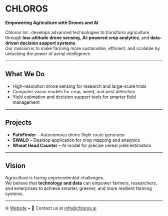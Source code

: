 # CHLOROS

**Empowering Agriculture with Drones and AI**  

Chloros Inc. develops advanced technologies to transform agriculture through **low-altitude drone sensing**, **AI-powered crop analytics**, and **data-driven decision support systems**.  
Our mission is to make farming more sustainable, efficient, and scalable by unlocking the power of aerial intelligence.

---

## What We Do
- High-resolution drone sensing for research and large-scale trials  
- Computer vision models for crop, weed, and pest detection  
- Yield estimation and decision support tools for smarter field management  

---

## Projects
- **PathFinder** – Autonomous drone flight route generator  
- **SWALO** – Desktop application for crop mapping and analytics  
- **Wheat Head Counter** – AI model for precise cereal yield estimation  

---

## Vision
Agriculture is facing unprecedented challenges.  
We believe that **technology and data** can empower farmers, researchers, and enterprises to achieve smarter, greener, and more resilient farming systems.

---

🌐 [Website](https://chloros.ai) • 💼 Contact us at info@chloros.ai
<!--

**Here are some ideas to get you started:**

🙋‍♀️ A short introduction - what is your organization all about?
🌈 Contribution guidelines - how can the community get involved?
👩‍💻 Useful resources - where can the community find your docs? Is there anything else the community should know?
🍿 Fun facts - what does your team eat for breakfast?
🧙 Remember, you can do mighty things with the power of [Markdown](https://docs.github.com/github/writing-on-github/getting-started-with-writing-and-formatting-on-github/basic-writing-and-formatting-syntax)
-->
